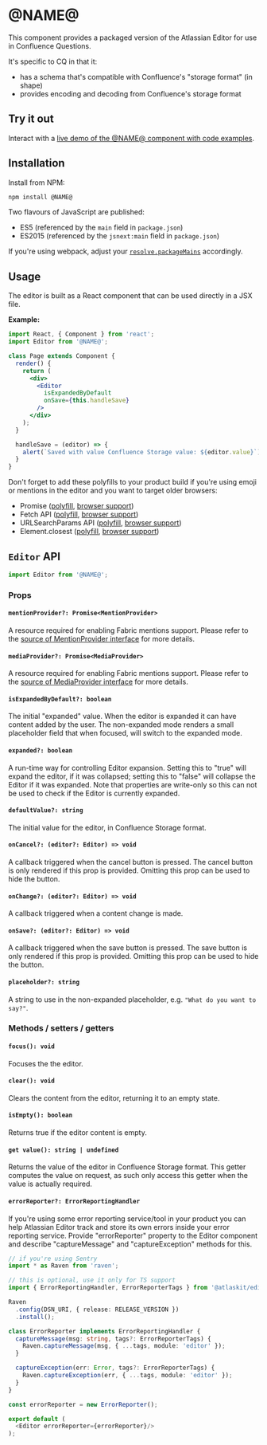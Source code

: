 # @NAME@

This component provides a packaged version of the Atlassian Editor for use in Confluence Questions.

It's specific to CQ in that it:

- has a schema that's compatible with Confluence's "storage format" (in shape)
- provides encoding and decoding from Confluence's storage format

## Try it out

Interact with a [live demo of the @NAME@ component with code examples](https://aui-cdn.atlassian.com/atlaskit/stories/@NAME@/@VERSION@/).


## Installation

Install from NPM:

```sh
npm install @NAME@
```

Two flavours of JavaScript are published:

- ES5 (referenced by the `main` field in `package.json`)
- ES2015 (referenced by the `jsnext:main` field in `package.json`)

If you're using webpack, adjust your [`resolve.packageMains`](https://webpack.github.io/docs/configuration.html#resolve-packagemains) accordingly.


## Usage

The editor is built as a React component that can be used directly in a JSX file.

**Example:**

```jsx
import React, { Component } from 'react';
import Editor from '@NAME@';

class Page extends Component {
  render() {
    return (
      <div>
        <Editor
          isExpandedByDefault
          onSave={this.handleSave}
        />
      </div>
    );
  }

  handleSave = (editor) => {
    alert(`Saved with value Confluence Storage value: ${editor.value}`);
  }
}
```

Don't forget to add these polyfills to your product build if you're using emoji or mentions in the editor and you want to target older browsers:

 * Promise ([polyfill](https://www.npmjs.com/package/es6-promise), [browser support](http://caniuse.com/#feat=promises))
 * Fetch API ([polyfill](https://www.npmjs.com/package/whatwg-fetch), [browser support](http://caniuse.com/#feat=fetch))
 * URLSearchParams API ([polyfill](https://www.npmjs.com/package/url-search-params), [browser support](http://caniuse.com/#feat=urlsearchparams))
 * Element.closest ([polyfill](https://www.npmjs.com/package/element-closest), [browser support](http://caniuse.com/#feat=element-closest))

## `Editor` API

```jsx
import Editor from '@NAME@';
```

### Props

#### `mentionProvider?: Promise<MentionProvider>`

A resource required for enabling Fabric mentions support. Please refer to the
[source of MentionProvider interface](https://bitbucket.org/atlassian/atlaskit/src/master/packages/mention/src/api/MentionResource.ts?at=master&fileviewer=file-view-default) for more details.

#### `mediaProvider?: Promise<MediaProvider>`

A resource required for enabling Fabric mentions support. Please refer to the
[source of MediaProvider interface](https://bitbucket.org/atlassian/atlaskit/src/master/packages/editor-core/src/media/index.ts?at=master&fileviewer=file-view-default) for more details.

#### `isExpandedByDefault?: boolean`

The initial "expanded" value. When the editor is expanded it can have content added by the user.
The non-expanded mode renders a small placeholder field that when focused, will switch to the expanded
mode.

#### `expanded?: boolean`

A run-time way for controlling Editor expansion. Setting this to "true" will expand the editor,
if it was collapsed; setting this to "false" will collapse the Editor if it was expanded. Note that
properties are write-only so this can not be used to check if the Editor is currently expanded.

#### `defaultValue?: string`

The initial value for the editor, in Confluence Storage format.

#### `onCancel?: (editor?: Editor) => void`

A callback triggered when the cancel button is pressed. The cancel button is only rendered if this
prop is provided. Omitting this prop can be used to hide the button.

#### `onChange?: (editor?: Editor) => void`

A callback triggered when a content change is made.

#### `onSave?: (editor?: Editor) => void`

A callback triggered when the save button is pressed. The save button is only rendered if this
prop is provided. Omitting this prop can be used to hide the button.

#### `placeholder?: string`

A string to use in the non-expanded placeholder, e.g. `"What do you want to say?"`.

### Methods / setters / getters

#### `focus(): void`

Focuses the the editor.

#### `clear(): void`

Clears the content from the editor, returning it to an empty state.

#### `isEmpty(): boolean`

Returns true if the editor content is empty.

#### `get value(): string | undefined`

Returns the value of the editor in Confluence Storage format. This getter computes the value
on request, as such only access this getter when the value is actually required.


#### `errorReporter?: ErrorReportingHandler`

If you're using some error reporting service/tool in your product you can help Atlassian Editor track and store its own errors inside your error reporting service. Provide "errorReporter" property to the Editor component and describe "captureMessage" and "captureException" methods for this.

```typescript
// if you're using Sentry
import * as Raven from 'raven';

// this is optional, use it only for TS support
import { ErrorReportingHandler, ErrorReporterTags } from '@atlaskit/editor-core';

Raven
  .config(DSN_URI, { release: RELEASE_VERSION })
  .install();

class ErrorReporter implements ErrorReportingHandler {
  captureMessage(msg: string, tags?: ErrorReporterTags) {
    Raven.captureMessage(msg, { ...tags, module: 'editor' });
  }

  captureException(err: Error, tags?: ErrorReporterTags) {
    Raven.captureException(err, { ...tags, module: 'editor' });
  }
}

const errorReporter = new ErrorReporter();

export default (
  <Editor errorReporter={errorReporter}/>
);
```
